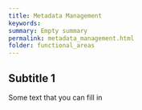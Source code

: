 ```yaml
---
title: Metadata Management
keywords:
summary: Empty summary
permalink: metadata_management.html
folder: functional_areas
---
```


## Subtitle 1

Some text that you can fill in